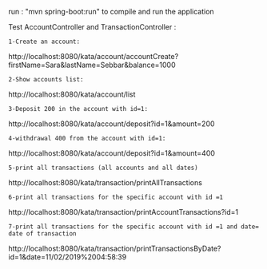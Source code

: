 run  : "mvn spring-boot:run" to compile and run the application

Test AccountController and TransactionController :
	
	1-Create an account: 
http://localhost:8080/kata/account/accountCreate?firstName=Sara&lastName=Sebbar&balance=1000

	2-Show accounts list: 
http://localhost:8080/kata/account/list

	3-Deposit 200 in the account with id=1: 	 
http://localhost:8080/kata/account/deposit?id=1&amount=200

	4-withdrawal 400 from the account with id=1: 	 
http://localhost:8080/kata/account/deposit?id=1&amount=400

	5-print all transactions (all accounts and all dates)
http://localhost:8080/kata/transaction/printAllTransactions
	 	
	6-print all transactions for the specific account with id =1
http://localhost:8080/kata/transaction/printAccountTransactions?id=1

	7-print all transactions for the specific account with id =1 and date= 		date of transaction 
http://localhost:8080/kata/transaction/printTransactionsByDate?id=1&date=11/02/2019%2004:58:39